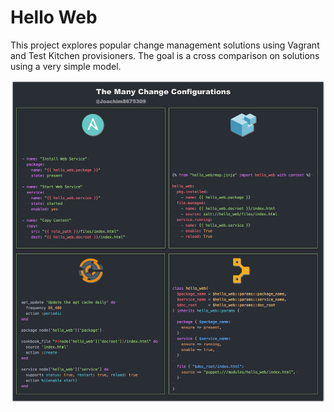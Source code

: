 # Hello Web

This project explores popular change management solutions using Vagrant and Test Kitchen provisioners.  The goal is a cross comparison on solutions using a very simple model.  

![Change Configs Compared](.image/change_configs_compared.png)
